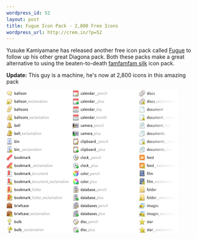 ```yaml
--- 
wordpress_id: 52
layout: post
title: Fugue Icon Pack - 2,800 Free Icons
wordpress_url: http://crem.in/?p=52
---
```

<p>Yusuke Kamiyamane has released another free icon pack called <a href="http://p.yusukekamiyamane.com/">Fugue</a> to follow up his other great Diagona pack. Both these packs make a great alternative to using the beaten-to-death <a href="http://www.famfamfam.com/lab/icons/silk/">famfamfam silk</a> icon pack.</p>
<p><strong>Update:</strong> This guy is a machine, he's now at 2,800 icons in this amazing pack</p>
<p><a href="http://pinvoke.com"><img src="/images/content/fugue.png" alt="" title="fugue" width="450" height="373" class="no-border" style="background: #fff" /></a></p>
